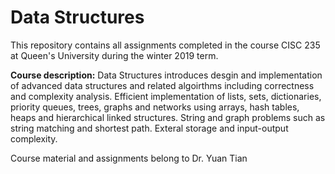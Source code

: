 # Data Structures

This repository contains all assignments completed in the course CISC 235 at Queen's University during the winter 2019 term. 


**Course description:** Data Structures introduces desgin and implementation of advanced data structures and related algoirthms including correctness and complexity analysis. Efficient implementation of lists, sets, dictionaries, priority queues, trees, graphs and networks using arrays, hash tables, heaps and hierarchical linked structures. String and graph problems such as string matching and shortest path. Exteral storage and input-output complexity.

Course material and assignments belong to Dr. Yuan Tian 
